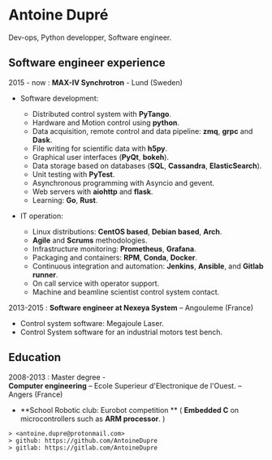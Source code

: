 Antoine Dupré
==============

Dev-ops, Python developper, Software engineer.


Software engineer experience
---

2015 - now
:   **MAX-IV Synchrotron** - Lund (Sweden)

- Software development:
    - Distributed control system with **PyTango**.
    - Hardware and Motion control using **python**.
    - Data acquisition, remote control and data pipeline: **zmq**, **grpc** and **Dask**.
    - File writing for scientific data with **h5py**.
    - Graphical user interfaces (**PyQt**, **bokeh**).
    - Data storage based on databases (**SQL**, **Cassandra**, **ElasticSearch**).
    - Unit testing with **PyTest**.
    - Asynchronous programming with Asyncio and gevent.
    - Web servers with **aiohttp** and **flask**.
    - Learning: **Go**, **Rust**.

 - IT operation:
    - Linux distributions: **CentOS based**, **Debian based**, **Arch**.
    - **Agile** and **Scrums** methodologies.
    - Infrastructure monitoring: **Prometheus**, **Grafana**.
    - Packaging and containers: **RPM**, **Conda**, **Docker**.
    - Continuous integration and automation: **Jenkins**, **Ansible**, and **Gitlab runner**.
    - On call service with operator support.
    - Machine and beamline scientist control system contact.

2013-2015
:   **Software engineer at Nexeya System** – Angouleme (France)

 - Control system software: Megajoule Laser.
 - Control System software for an industrial motors test bench.


Education
----

2008-2013
:   Master degree -  
**Computer engineering** – Ecole Superieur d'Electronique de l'Ouest. – Angers (France)

 - **School Robotic club: Eurobot competition ** ( **Embedded C** on microcontrollers such as **ARM processor**. )

```
> <antoine.dupre@protonmail.com> 
> github: https://github.com/AntoineDupre
> gitlab: https://gitlab.com/AntoineDupre
```
